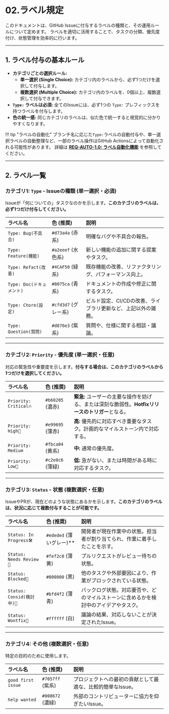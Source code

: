 # 02.ラベル規定

このドキュメントは、GitHub Issueに付与するラベルの種類と、その運用ルールについて定めます。
ラベルを適切に活用することで、タスクの分類、優先度付け、状態管理を効率的に行います。

---

## 1. ラベル付与の基本ルール

*   **カテゴリごとの選択ルール:**
    *   **単一選択 (Single Choice):** カテゴリ内のラベルから、必ず1つだけを選択して付与します。
    *   **複数選択 (Multiple Choice):** カテゴリ内のラベルを、0個以上、複数選択して付与できます。
*   **`Type:` ラベルは必須:** 全てのIssueには、必ず1つの `Type:` プレフィックスを持つラベルを付与します。
*   **色の統一感:** 同じカテゴリのラベルは、似た色で統一すると視覚的に分かりやすくなります。

!!! tip "ラベルの自動化"
    ブランチ名に応じた`Type:`ラベルの自動付与や、単一選択ラベルの自動整理など、一部のラベル操作はGitHub Actionsによって自動化される可能性があります。
    詳細は **[REQ-AUTO-1.0: ラベル自動化機能](../../../01_要求仕様/01_機能要件/02_ラベル自動化機能.md)** を参照してください。

---

## 2. ラベル一覧

### カテゴリ1: `Type` - Issueの種類 (単一選択・必須)

Issueが「何についての」タスクなのかを示します。**このカテゴリのラベルは、必ず1つだけ付与してください。**

| ラベル名 | 色 (推奨) | 説明 |
| :--- | :--- | :--- |
| `Type: Bug(不具合)` | `#d73a4a` (赤系) | 明確なバグや不具合の報告。 |
| `Type: Feature(機能)` | `#a2eeef` (水色系) | 新しい機能の追加に関する提案やタスク。 |
| `Type: Refact(改善)` | `#4CAF50` (緑系) | 既存機能の改善、リファクタリング、パフォーマンス向上。 |
| `Type: Doc(ドキュメント)` | `#0075ca` (青系) | ドキュメントの作成や修正に関するタスク。 |
| `Type: Chore(設定)` | `#cfd3d7` (グレー系) | ビルド設定、CI/CDの改善、ライブラリ更新など、上記以外の雑務。 |
| `Type: Question(質問)` | `#d876e3` (紫系) | 質問や、仕様に関する相談・議論。 |

---

### カテゴリ2: `Priority` - 優先度 (単一選択・任意)

対応の緊急性や重要度を示します。**付与する場合は、このカテゴリのラベルから1つだけを選択してください。**

| ラベル名 | 色 (推奨) | 説明 |
| :--- | :--- | :--- |
| `Priority: Critical🔥` | `#b60205` (濃赤) | **緊急:** ユーザーの主要な操作を妨げる、または深刻な脆弱性。**Hotfixリリースのトリガー**となる。 |
| `Priority: High🔼` | `#e99695` (薄赤) | **高:** 優先的に対応すべき重要なタスク。計画的なマイルストーン内で対応する。 |
| `Priority: Medium` | `#fbca04` (黄系) | **中:** 通常の優先度。 |
| `Priority: Low🔽` | `#c2e0c6` (薄緑) | **低:** 急がない、または時間がある時に対応するタスク。 |

---

### カテゴリ3: `Status` - 状態 (複数選択・任意)

IssueやPRが、現在どのような状態にあるかを示します。**このカテゴリのラベルは、状況に応じて複数付与することが可能です。**

| ラベル名 | 色 (推奨) | 説明 |
| :--- | :--- | :--- |
| `Status: In Progress🛠️` | `#ededed` (薄いグレー)** | 開発者が現在作業中の状態。担当者が割り当てられ、作業に着手したことを示す。 |
| `Status: Needs Review👀` | `#fef2c0` (薄黄) | プルリクエストがレビュー待ちの状態。 |
| `Status: Blocked🚧` | `#000000` (黒) | 他のタスクや外部要因により、作業がブロックされている状態。 |
| `Status: Consid(検討中)🤔` | `#bfd4f2` (薄青) | バックログ状態。対応要否や、どのマイルストーンに含めるかを検討中のアイデアやタスク。 |
| `Status: Wontfix🤷` | `#ffffff` (白) | 議論の結果、対応しないことが決定されたIssue。 |

---

### カテゴリ4: その他 (複数選択・任意)

特定の目的のために使用します。

| ラベル名 | 色 (推奨) | 説明 |
| :--- | :--- | :--- |
| `good first issue` | `#7057ff` (紫系) | プロジェクトへの最初の貢献として最適な、比較的簡単なIssue。 |
| `help wanted` | `#008672` (濃緑) | 外部のコントリビューターに協力を仰ぎたいIssue。 |
